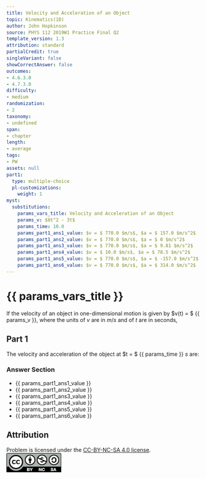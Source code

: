 ```yaml
---
title: Velocity and Acceleration of an Object
topic: Kinematics(1D)
author: John Hopkinson
source: PHYS 112 2019W1 Practice Final Q2
template_version: 1.3
attribution: standard
partialCredit: true
singleVariant: false
showCorrectAnswer: false
outcomes:
- 4.6.3.0
- 4.7.3.0
difficulty:
- medium
randomization:
- 2
taxonomy:
- undefined
span:
- chapter
length:
- average
tags:
- PW
assets: null
part1:
  type: multiple-choice
  pl-customizations:
    weight: 1
myst:
  substitutions:
    params_vars_title: Velocity and Acceleration of an Object
    params_v: $8t^2 - 3t$
    params_time: 10.0
    params_part1_ans1_value: $v = $ 770.0 $m/s$, $a = $ 157.0 $m/s^2$
    params_part1_ans2_value: $v = $ 770.0 $m/s$, $a = $ 0 $m/s^2$
    params_part1_ans3_value: $v = $ 770.0 $m/s$, $a = $ 9.81 $m/s^2$
    params_part1_ans4_value: $v = $ 10.0 $m/s$, $a = $ 78.5 $m/s^2$
    params_part1_ans5_value: $v = $ 770.0 $m/s$, $a = $ -157.0 $m/s^2$
    params_part1_ans6_value: $v = $ 770.0 $m/s$, $a = $ 314.0 $m/s^2$
---
```

# {{ params_vars_title }}
If the velocity of an object in one-dimensional motion is given by $v(t) = $ {{ params_v }}, where the units of $v$ are in $m/s$ and of $t$ are in seconds,

## Part 1

The velocity and acceleration of the object at $t = $ {{ params_time }} $s$ are:

### Answer Section

- {{ params_part1_ans1_value }}
- {{ params_part1_ans2_value }}
- {{ params_part1_ans3_value }}
- {{ params_part1_ans4_value }}
- {{ params_part1_ans5_value }}
- {{ params_part1_ans6_value }}

## Attribution

Problem is licensed under the [CC-BY-NC-SA 4.0 license](https://creativecommons.org/licenses/by-nc-sa/4.0/).<br> ![The Creative Commons 4.0 license requiring attribution-BY, non-commercial-NC, and share-alike-SA license.](https://raw.githubusercontent.com/firasm/bits/master/by-nc-sa.png)